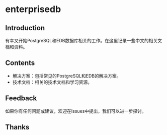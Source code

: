 # enterprisedb

## Introduction
有幸又开始PostgreSQL和EDB数据库相关的工作。在这里记录一些中文的相关文档和资料。
## Contents
- 解决方案：包括常见的PostgreSQL和EDB的解决方案。
- 技术文档：相关的技术文档和学习资源。
## Feedback
如果你有任何问题或建议，欢迎在Issues中提出，我们可以进一步探讨。

## Thanks

